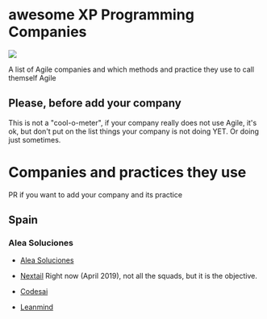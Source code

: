 # awesome XP Programming Companies

![](https://cdn.rawgit.com/sindresorhus/awesome/d7305f38d29fed78fa85652e3a63e154dd8e8829/media/badge.svg)

A list of Agile companies and which methods and practice they use to call themself Agile

## Please, before add your company

This is not a "cool-o-meter", if your company really does not use Agile, it's ok, but don't put on the list things your company is not doing YET. Or doing just sometimes.

# Companies and practices they use

PR if you want to add your company and its practice

## Spain

### Alea Soluciones
- [Alea Soluciones]("./companies/alea.md")


- [Nextail](https://www.nextail.co/) Right now (April 2019), not all the squads, but it is the objective.
- [Codesai](https://codesai.com/)
- [Leanmind](https://www.leanmind.es/)
